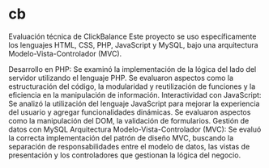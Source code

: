 # cb
Evaluación técnica de ClickBalance
Este proyecto se uso específicamente los lenguajes HTML, CSS, PHP, JavaScript y MySQL, bajo una arquitectura Modelo-Vista-Controlador (MVC). 

Desarrollo en PHP: Se examinó la implementación de la lógica del lado del servidor utilizando el lenguaje PHP. Se evaluaron aspectos como la estructuración del código, la modularidad y reutilización de funciones y la eficiencia en la manipulación de información.
Interactividad con JavaScript: Se analizó la utilización del lenguaje JavaScript para mejorar la experiencia del usuario y agregar funcionalidades dinámicas. Se evaluaron aspectos como la manipulación del DOM, la validación de formularios.
Gestión de datos con MySQL
Arquitectura Modelo-Vista-Controlador (MVC): Se evaluó la correcta implementación del patrón de diseño MVC, buscando la separación de responsabilidades entre el modelo de datos, las vistas de presentación y los controladores que gestionan la lógica del negocio.
